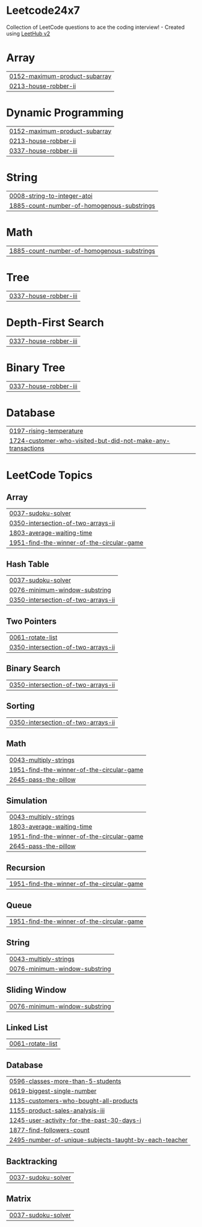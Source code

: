 # Leetcode24x7
Collection of LeetCode questions to ace the coding interview! - Created using [LeetHub v2](https://github.com/arunbhardwaj/LeetHub-2.0)


# Array
|  |
| ------- |
| [0152-maximum-product-subarray](https://github.com/bishalchatterjee/Leetcode24x7/tree/master/0152-maximum-product-subarray) |
| [0213-house-robber-ii](https://github.com/bishalchatterjee/Leetcode24x7/tree/master/0213-house-robber-ii) |
# Dynamic Programming
|  |
| ------- |
| [0152-maximum-product-subarray](https://github.com/bishalchatterjee/Leetcode24x7/tree/master/0152-maximum-product-subarray) |
| [0213-house-robber-ii](https://github.com/bishalchatterjee/Leetcode24x7/tree/master/0213-house-robber-ii) |
| [0337-house-robber-iii](https://github.com/bishalchatterjee/Leetcode24x7/tree/master/0337-house-robber-iii) |
# String
|  |
| ------- |
| [0008-string-to-integer-atoi](https://github.com/bishalchatterjee/Leetcode24x7/tree/master/0008-string-to-integer-atoi) |
| [1885-count-number-of-homogenous-substrings](https://github.com/bishalchatterjee/Leetcode24x7/tree/master/1885-count-number-of-homogenous-substrings) |
# Math
|  |
| ------- |
| [1885-count-number-of-homogenous-substrings](https://github.com/bishalchatterjee/Leetcode24x7/tree/master/1885-count-number-of-homogenous-substrings) |
# Tree
|  |
| ------- |
| [0337-house-robber-iii](https://github.com/bishalchatterjee/Leetcode24x7/tree/master/0337-house-robber-iii) |
# Depth-First Search
|  |
| ------- |
| [0337-house-robber-iii](https://github.com/bishalchatterjee/Leetcode24x7/tree/master/0337-house-robber-iii) |
# Binary Tree
|  |
| ------- |
| [0337-house-robber-iii](https://github.com/bishalchatterjee/Leetcode24x7/tree/master/0337-house-robber-iii) |
# Database
|  |
| ------- |
| [0197-rising-temperature](https://github.com/bishalchatterjee/Leetcode24x7/tree/master/0197-rising-temperature) |
| [1724-customer-who-visited-but-did-not-make-any-transactions](https://github.com/bishalchatterjee/Leetcode24x7/tree/master/1724-customer-who-visited-but-did-not-make-any-transactions) |
<!---LeetCode Topics Start-->
# LeetCode Topics
## Array
|  |
| ------- |
| [0037-sudoku-solver](https://github.com/bishalchatterjee/Leetcode24x7/tree/master/0037-sudoku-solver) |
| [0350-intersection-of-two-arrays-ii](https://github.com/bishalchatterjee/Leetcode24x7/tree/master/0350-intersection-of-two-arrays-ii) |
| [1803-average-waiting-time](https://github.com/bishalchatterjee/Leetcode24x7/tree/master/1803-average-waiting-time) |
| [1951-find-the-winner-of-the-circular-game](https://github.com/bishalchatterjee/Leetcode24x7/tree/master/1951-find-the-winner-of-the-circular-game) |
## Hash Table
|  |
| ------- |
| [0037-sudoku-solver](https://github.com/bishalchatterjee/Leetcode24x7/tree/master/0037-sudoku-solver) |
| [0076-minimum-window-substring](https://github.com/bishalchatterjee/Leetcode24x7/tree/master/0076-minimum-window-substring) |
| [0350-intersection-of-two-arrays-ii](https://github.com/bishalchatterjee/Leetcode24x7/tree/master/0350-intersection-of-two-arrays-ii) |
## Two Pointers
|  |
| ------- |
| [0061-rotate-list](https://github.com/bishalchatterjee/Leetcode24x7/tree/master/0061-rotate-list) |
| [0350-intersection-of-two-arrays-ii](https://github.com/bishalchatterjee/Leetcode24x7/tree/master/0350-intersection-of-two-arrays-ii) |
## Binary Search
|  |
| ------- |
| [0350-intersection-of-two-arrays-ii](https://github.com/bishalchatterjee/Leetcode24x7/tree/master/0350-intersection-of-two-arrays-ii) |
## Sorting
|  |
| ------- |
| [0350-intersection-of-two-arrays-ii](https://github.com/bishalchatterjee/Leetcode24x7/tree/master/0350-intersection-of-two-arrays-ii) |
## Math
|  |
| ------- |
| [0043-multiply-strings](https://github.com/bishalchatterjee/Leetcode24x7/tree/master/0043-multiply-strings) |
| [1951-find-the-winner-of-the-circular-game](https://github.com/bishalchatterjee/Leetcode24x7/tree/master/1951-find-the-winner-of-the-circular-game) |
| [2645-pass-the-pillow](https://github.com/bishalchatterjee/Leetcode24x7/tree/master/2645-pass-the-pillow) |
## Simulation
|  |
| ------- |
| [0043-multiply-strings](https://github.com/bishalchatterjee/Leetcode24x7/tree/master/0043-multiply-strings) |
| [1803-average-waiting-time](https://github.com/bishalchatterjee/Leetcode24x7/tree/master/1803-average-waiting-time) |
| [1951-find-the-winner-of-the-circular-game](https://github.com/bishalchatterjee/Leetcode24x7/tree/master/1951-find-the-winner-of-the-circular-game) |
| [2645-pass-the-pillow](https://github.com/bishalchatterjee/Leetcode24x7/tree/master/2645-pass-the-pillow) |
## Recursion
|  |
| ------- |
| [1951-find-the-winner-of-the-circular-game](https://github.com/bishalchatterjee/Leetcode24x7/tree/master/1951-find-the-winner-of-the-circular-game) |
## Queue
|  |
| ------- |
| [1951-find-the-winner-of-the-circular-game](https://github.com/bishalchatterjee/Leetcode24x7/tree/master/1951-find-the-winner-of-the-circular-game) |
## String
|  |
| ------- |
| [0043-multiply-strings](https://github.com/bishalchatterjee/Leetcode24x7/tree/master/0043-multiply-strings) |
| [0076-minimum-window-substring](https://github.com/bishalchatterjee/Leetcode24x7/tree/master/0076-minimum-window-substring) |
## Sliding Window
|  |
| ------- |
| [0076-minimum-window-substring](https://github.com/bishalchatterjee/Leetcode24x7/tree/master/0076-minimum-window-substring) |
## Linked List
|  |
| ------- |
| [0061-rotate-list](https://github.com/bishalchatterjee/Leetcode24x7/tree/master/0061-rotate-list) |
## Database
|  |
| ------- |
| [0596-classes-more-than-5-students](https://github.com/bishalchatterjee/Leetcode24x7/tree/master/0596-classes-more-than-5-students) |
| [0619-biggest-single-number](https://github.com/bishalchatterjee/Leetcode24x7/tree/master/0619-biggest-single-number) |
| [1135-customers-who-bought-all-products](https://github.com/bishalchatterjee/Leetcode24x7/tree/master/1135-customers-who-bought-all-products) |
| [1155-product-sales-analysis-iii](https://github.com/bishalchatterjee/Leetcode24x7/tree/master/1155-product-sales-analysis-iii) |
| [1245-user-activity-for-the-past-30-days-i](https://github.com/bishalchatterjee/Leetcode24x7/tree/master/1245-user-activity-for-the-past-30-days-i) |
| [1877-find-followers-count](https://github.com/bishalchatterjee/Leetcode24x7/tree/master/1877-find-followers-count) |
| [2495-number-of-unique-subjects-taught-by-each-teacher](https://github.com/bishalchatterjee/Leetcode24x7/tree/master/2495-number-of-unique-subjects-taught-by-each-teacher) |
## Backtracking
|  |
| ------- |
| [0037-sudoku-solver](https://github.com/bishalchatterjee/Leetcode24x7/tree/master/0037-sudoku-solver) |
## Matrix
|  |
| ------- |
| [0037-sudoku-solver](https://github.com/bishalchatterjee/Leetcode24x7/tree/master/0037-sudoku-solver) |
<!---LeetCode Topics End-->